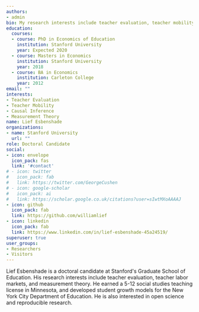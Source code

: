```yaml
---
authors:
- admin
bio: My research interests include teacher evaluation, teacher mobility, and measurement theory.
education:
  courses:
  - course: PhD in Economics of Education
    institution: Stanford University
    year: Expected 2020
  - course: Masters in Economics
    institution: Stanford University
    year: 2018
  - course: BA in Economics
    institution: Carleton College
    year: 2012
email: ""
interests:
- Teacher Evaluation
- Teacher Mobility
- Causal Inference
- Measurement Theory
name: Lief Esbenshade
organizations:
- name: Stanford University
  url: ""
role: Doctoral Candidate
social:
- icon: envelope
  icon_pack: fas
  link: '#contact'
# - icon: twitter
#   icon_pack: fab
#   link: https://twitter.com/GeorgeCushen
# - icon: google-scholar
#   icon_pack: ai
#   link: https://scholar.google.co.uk/citations?user=sIwtMXoAAAAJ
- icon: github
  icon_pack: fab
  link: https://github.com/williamlief
- icon: linkedin
  icon_pack: fab
  link: https://www.linkedin.com/in/lief-esbenshade-45a24519/
superuser: true
user_groups:
- Researchers
- Visitors
---
```


Lief Esbenshade is a doctoral candidate at Stanford's Graduate School of Education. His research interests include teacher evaluation, teacher labor markets, and measurement theory. He earned a 5-12 social studies teaching license in Minnesota, and developed student growth models for the New York City Department of Education. He is also interested in open science and reproducible research. 
